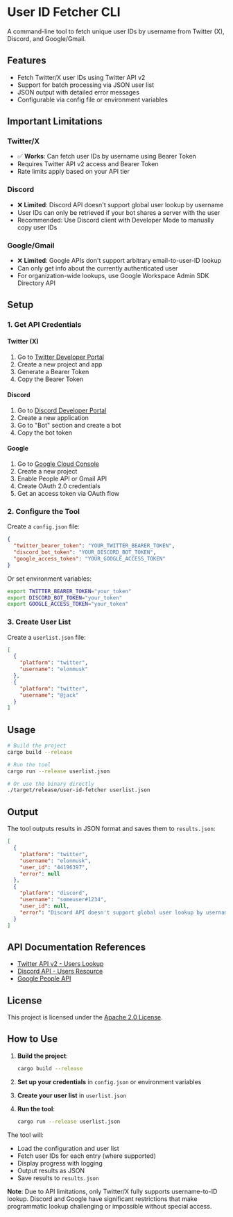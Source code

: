 # User ID Fetcher CLI

A command-line tool to fetch unique user IDs by username from Twitter (X), Discord, and Google/Gmail.

## Features

- Fetch Twitter/X user IDs using Twitter API v2
- Support for batch processing via JSON user list
- JSON output with detailed error messages
- Configurable via config file or environment variables

## Important Limitations

### Twitter/X
- ✅ **Works**: Can fetch user IDs by username using Bearer Token
- Requires Twitter API v2 access and Bearer Token
- Rate limits apply based on your API tier

### Discord
- ❌ **Limited**: Discord API doesn't support global user lookup by username
- User IDs can only be retrieved if your bot shares a server with the user
- Recommended: Use Discord client with Developer Mode to manually copy user IDs

### Google/Gmail
- ❌ **Limited**: Google APIs don't support arbitrary email-to-user-ID lookup
- Can only get info about the currently authenticated user
- For organization-wide lookups, use Google Workspace Admin SDK Directory API

## Setup

### 1. Get API Credentials

#### Twitter (X)
1. Go to [Twitter Developer Portal](https://developer.twitter.com/)
2. Create a new project and app
3. Generate a Bearer Token
4. Copy the Bearer Token

#### Discord
1. Go to [Discord Developer Portal](https://discord.com/developers/applications)
2. Create a new application
3. Go to "Bot" section and create a bot
4. Copy the bot token

#### Google
1. Go to [Google Cloud Console](https://console.cloud.google.com/)
2. Create a new project
3. Enable People API or Gmail API
4. Create OAuth 2.0 credentials
5. Get an access token via OAuth flow

### 2. Configure the Tool

Create a `config.json` file:

```json
{
  "twitter_bearer_token": "YOUR_TWITTER_BEARER_TOKEN",
  "discord_bot_token": "YOUR_DISCORD_BOT_TOKEN",
  "google_access_token": "YOUR_GOOGLE_ACCESS_TOKEN"
}
```

Or set environment variables:
```bash
export TWITTER_BEARER_TOKEN="your_token"
export DISCORD_BOT_TOKEN="your_token"
export GOOGLE_ACCESS_TOKEN="your_token"
```

### 3. Create User List

Create a `userlist.json` file:

```json
[
  {
    "platform": "twitter",
    "username": "elonmusk"
  },
  {
    "platform": "twitter",
    "username": "@jack"
  }
]
```

## Usage

```bash
# Build the project
cargo build --release

# Run the tool
cargo run --release userlist.json

# Or use the binary directly
./target/release/user-id-fetcher userlist.json
```

## Output

The tool outputs results in JSON format and saves them to `results.json`:

```json
[
  {
    "platform": "twitter",
    "username": "elonmusk",
    "user_id": "44196397",
    "error": null
  },
  {
    "platform": "discord",
    "username": "someuser#1234",
    "user_id": null,
    "error": "Discord API doesn't support global user lookup by username..."
  }
]
```

## API Documentation References

- [Twitter API v2 - Users Lookup](https://developer.twitter.com/en/docs/twitter-api/users/lookup/api-reference/get-users-by-username-username)
- [Discord API - Users Resource](https://discord.com/developers/docs/resources/user)
- [Google People API](https://developers.google.com/people)

## License

This project is licensed under the [Apache 2.0 License](LICENSE-APACHE).

## How to Use

1. **Build the project**:
   ```bash
   cargo build --release
   ```

2. **Set up your credentials** in `config.json` or environment variables

3. **Create your user list** in `userlist.json`

4. **Run the tool**:
   ```bash
   cargo run --release userlist.json
   ```

The tool will:
- Load the configuration and user list
- Fetch user IDs for each entry (where supported)
- Display progress with logging
- Output results as JSON
- Save results to `results.json`

**Note**: Due to API limitations, only Twitter/X fully supports username-to-ID lookup.
Discord and Google have significant restrictions that make programmatic lookup challenging or impossible without special access.


